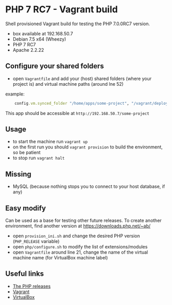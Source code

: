 # PHP 7 RC7 - Vagrant build

Shell provisioned Vagrant build for testing the PHP 7.0.0RC7 version.

- box available at 192.168.50.7
- Debian 7.5 x64 (Wheezy)
- PHP 7 RC7
- Apache 2.2.22


## Configure your shared folders

- open `Vagrantfile` and add your (host) shared folders (where your project is) and virtual machine paths
(around lne 52)

example:
```ruby
    config.vm.synced_folder "/home/apps/some-project", "/vagrant/deploy/public/some-project"
```

This app should be accessible at `http://192.168.50.7/some-project`


## Usage

- to start the machine run `vagrant up`
- on the first run you should `vagrant provision` to build the environment, so be patient
- to stop run `vagrant halt`


## Missing

- MySQL (because nothing stops you to connect to your host database, if any)


## Easy modify

Can be used as a base for testing other future releases. To create another environment,
find another version at https://downloads.php.net/~ab/

- open `provision_ini.sh` and change the desired PHP version (`PHP_RELEASE` variable)
- open `php/configure.sh` to modify the list of extensions/modules
- open `Vagrantfile` around line 21, change the name of the virtual machine name (for VirtualBox machine label)


## Useful links

- [The PHP releases](https://downloads.php.net/~ab/)
- [Vagrant](https://www.vagrantup.com)
- [VirtualBox](https://www.virtualbox.org)
